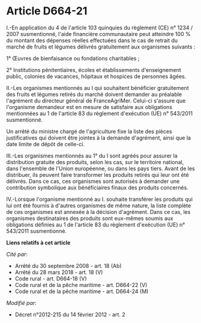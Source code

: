 # Article D664-21

I.-En application du 4 de l'article 103 quinquies du règlement (CE) n° 1234 / 2007 susmentionné, l'aide financière
communautaire peut atteindre 100 % du montant des dépenses réelles effectuées dans le cas de retrait du marché de fruits et
légumes délivrés gratuitement aux organismes suivants : 

1° Œuvres de bienfaisance ou fondations charitables ; 

2° Institutions pénitentiaires, écoles et établissements d'enseignement public, colonies de vacances, hôpitaux et hospices de
personnes âgées. 

II.-Les organismes mentionnés au I qui souhaitent bénéficier gratuitement des fruits et légumes retirés du marché doivent
demander au préalable l'agrément du directeur général de FranceAgriMer. Celui-ci s'assure que l'organisme demandeur est en
mesure de satisfaire aux obligations mentionnées au 1 de l'article 83 du règlement d'exécution (UE) n° 543/2011
susmentionné. 

Un arrêté du ministre chargé de l'agriculture fixe la liste des pièces justificatives qui doivent être jointes à la demande
d'agrément, ainsi que la date limite de dépôt de celle-ci. 

III.-Les organismes mentionnés au 1° du I sont agréés pour assurer la distribution gratuite des produits, selon les cas, sur
le territoire national, dans l'ensemble de l'Union européenne, ou dans les pays tiers. Avant de les distribuer, ils peuvent
faire transformer les produits retirés qui leur ont été délivrés. Dans ce cas, ces organismes sont autorisés à demander une
contribution symbolique aux bénéficiaires finaux des produits concernés. 

IV.-Lorsque l'organisme mentionné au I. souhaite transférer les produits qui lui ont été fournis à d'autres organismes de
même nature, la liste complète de ces organismes est annexée à la décision d'agrément. Dans ce cas, les organismes
destinataires des produits sont eux-mêmes soumis aux obligations définies au 1 de l'article 83 du règlement d'exécution (UE)
n° 543/2011 susmentionné.

**Liens relatifs à cet article**

_Cité par_:

  - Arrêté du 30 septembre 2008 - art. 18 (Ab)
  - Arrêté du 28 mars 2018 - art. 18 (V)
  - Code rural - art. D664-18 (V)
  - Code rural et de la pêche maritime - art. D664-22 (V)
  - Code rural et de la pêche maritime - art. D664-24 (M)

_Modifié par_:

  - Décret n°2012-215 du 14 février 2012 - art. 2
